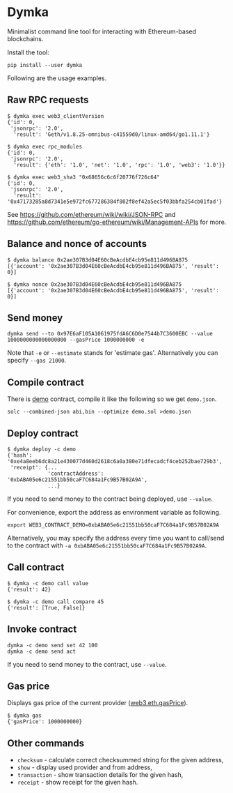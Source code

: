 Dymka
=====

Minimalist command line tool for interacting with Ethereum-based blockchains.

Install the tool:

    pip install --user dymka

Following are the usage examples.


Raw RPC requests
----------------

    $ dymka exec web3_clientVersion
    {'id': 0,
     'jsonrpc': '2.0',
      'result': 'Geth/v1.8.25-omnibus-c41559d0/linux-amd64/go1.11.1'}

    $ dymka exec rpc_modules
    {'id': 0,
     'jsonrpc': '2.0',
      'result': {'eth': '1.0', 'net': '1.0', 'rpc': '1.0', 'web3': '1.0'}}

    $ dymka exec web3_sha3 "0x68656c6c6f20776f726c64"
    {'id': 0,
     'jsonrpc': '2.0',
      'result': '0x47173285a8d7341e5e972fc677286384f802f8ef42a5ec5f03bbfa254cb01fad'}

See https://github.com/ethereum/wiki/wiki/JSON-RPC and
https://github.com/ethereum/go-ethereum/wiki/Management-APIs for more.


Balance and nonce of accounts
-----------------------------

    $ dymka balance 0x2ae307B3d04E60cBeAcdbE4cb95e811d496BA875
    [{'account': '0x2ae307B3d04E60cBeAcdbE4cb95e811d496BA875', 'result': 0}]

    $ dymka nonce 0x2ae307B3d04E60cBeAcdbE4cb95e811d496BA875
    [{'account': '0x2ae307B3d04E60cBeAcdbE4cb95e811d496BA875', 'result': 0}]


Send money
----------

    dymka send --to 0x97E6aF105A1061975fdA6C6D0e7544b7C3600EBC --value 1000000000000000000 --gasPrice 1000000000 -e

Note that `-e` or `--estimate` stands for 'estimate gas'. Alternatively you
can specify `--gas 21000`.


Compile contract
----------------

There is [demo](demo.sol) contract, compile it like the following so we get
`demo.json`.

    solc --combined-json abi,bin --optimize demo.sol >demo.json


Deploy contract
---------------

    $ dymka deploy -c demo
    {'hash': '0xe4a8eeb6dc8a21e430077d460d2618c6a0a380e71dfecadcf4ceb252bae729b3',
     'receipt': {...
                 'contractAddress': '0xbABA05e6c21551bb50caF7C684a1Fc9B57B02A9A',
                 ...}

If you need to send money to the contract being deployed, use `--value`.

For convenience, export the address as environment variable as following.

    export WEB3_CONTRACT_DEMO=0xbABA05e6c21551bb50caF7C684a1Fc9B57B02A9A

Alternatively, you may specify the address every time you want to call/send to
the contract with `-a 0xbABA05e6c21551bb50caF7C684a1Fc9B57B02A9A`.


Call contract
-------------

    $ dymka -c demo call value
    {'result': 42}

    $ dymka -c demo call compare 45
    {'result': [True, False]}


Invoke contract
---------------

    dymka -c demo send set 42 100
    dymka -c demo send act

If you need to send money to the contract, use `--value`.


Gas price
---------

Displays gas price of the current provider
([web3.eth.gasPrice](https://web3js.readthedocs.io/en/v1.2.0/web3-eth.html#getgasprice)).

    $ dymka gas
    {'gasPrice': 1000000000}


Other commands
--------------

* `checksum` - calculate correct checksummed string for the given address,
* `show` - display used provider and from address,
* `transaction` - show transaction details for the given hash,
* `receipt` - show receipt for the given hash.
